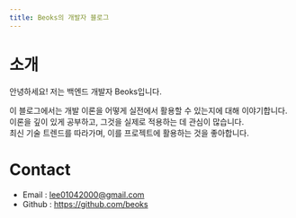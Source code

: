 ```yaml
---
title: Beoks의 개발자 블로그
---
```


# 소개

안녕하세요! 저는 백엔드 개발자 Beoks입니다.

이 블로그에서는 개발 이론을 어떻게 실전에서 활용할 수 있는지에 대해 이야기합니다. <br/>
이론을 깊이 있게 공부하고, 그것을 실제로 적용하는 데 관심이 많습니다. <br/>
최신 기술 트렌드를 따라가며, 이를 프로젝트에 활용하는 것을 좋아합니다. 

# Contact

- Email : lee01042000@gmail.com
- Github : https://github.com/beoks
